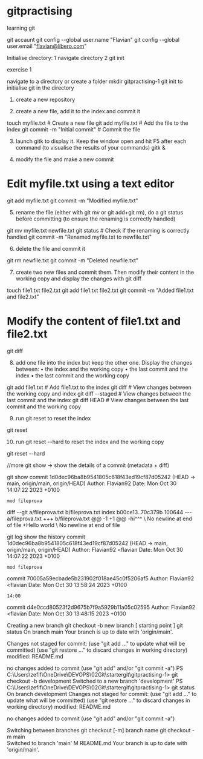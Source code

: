 # gitpractising
learning git

git accaunt
git config --global user.name "Flavian"
git config --global user.email "flavian@libero.com"

Initialise directory:
1 navigate directory 
2 git init

exercise 1

navigate to a directory or create a folder mkdir gitpractising-1
git init  to initialise git in the directory
1. create a new repository

2. create a new file, add it to the index and commit it

touch myfile.txt  # Create a new file
git add myfile.txt  # Add the file to the index
git commit -m "Initial commit"  # Commit the file

3. launch gitk to display it. Keep the window open and hit F5 after each
command (to visualise the results of your commands)
gitk &

4. modify the file and make a new commit

# Edit myfile.txt using a text editor
git add myfile.txt
git commit -m "Modified myfile.txt"

5. rename the file (either with git mv or git add+git rm), do a git status
before committing (to ensure the renaming is correctly handled)

git mv myfile.txt newfile.txt
git status  # Check if the renaming is correctly handled
git commit -m "Renamed myfile.txt to newfile.txt"

6. delete the file and commit it

git rm newfile.txt
git commit -m "Deleted newfile.txt"

7. create two new files and commit them. Then modify their content in the
working copy and display the changes with git diff

touch file1.txt file2.txt
git add file1.txt file2.txt
git commit -m "Added file1.txt and file2.txt"
# Modify the content of file1.txt and file2.txt
git diff

8. add one file into the index but keep the other one. Display the changes
between:
• the index and the working copy
• the last commit and the index
• the last commit and the working copy

git add file1.txt  # Add file1.txt to the index
git diff  # View changes between the working copy and index
git diff --staged  # View changes between the last commit and the index
git diff HEAD  # View changes between the last commit and the working copy

9. run git reset to reset the index

git reset

10. run git reset --hard to reset the index and the working copy

git reset --hard


//more git 
show → show the details of a commit (metadata + diff)

git show 
commit 1d0dec96ba8b9541805c618f43ed19cf87d05242 (HEAD -> main, origin/main, origin/HEAD)
Author: Flavian92 <flavian>
Date:   Mon Oct 30 14:07:22 2023 +0100

    mod fileprova

diff --git a/fileprova.txt b/fileprova.txt
index b00ce13..70c379b 100644
--- a/fileprova.txt
+++ b/fileprova.txt
@@ -1 +1 @@
-hi^^^
\ No newline at end of file
+Hello world
\ No newline at end of file


 git log  show the history
commit 1d0dec96ba8b9541805c618f43ed19cf87d05242 (HEAD -> main, origin/main, origin/HEAD)
Author: Flavian92 <flavian
Date:   Mon Oct 30 14:07:22 2023 +0100

    mod fileprova

commit 70005a59ecbade5b231902f018ae45c0f5206af5
Author: Flavian92 <flavian
Date:   Mon Oct 30 13:58:24 2023 +0100

    14:00

commit d4e0ccd80523f2d9675b7f9a5929b11a05c02595
Author: Flavian92 <flavian
Date:   Mon Oct 30 13:48:15 2023 +0100


Creating a new branch
git checkout -b new branch [ starting point ]
 git status
On branch main
Your branch is up to date with 'origin/main'.

Changes not staged for commit:
  (use "git add <file>..." to update what will be committed)
  (use "git restore <file>..." to discard changes in working directory)
        modified:   README.md

no changes added to commit (use "git add" and/or "git commit -a")
PS C:\Users\zefif\OneDrive\DEVOPS\02Git\startergit\gitpractising-1> git checkout -b development
Switched to a new branch 'development'
PS C:\Users\zefif\OneDrive\DEVOPS\02Git\startergit\gitpractising-1> git status
On branch development
Changes not staged for commit:
  (use "git add <file>..." to update what will be committed)
  (use "git restore <file>..." to discard changes in working directory)
        modified:   README.md

no changes added to commit (use "git add" and/or "git commit -a")


Switching between branches
git checkout [-m] branch name
 git checkout -m main  
Switched to branch 'main'
M       README.md
Your branch is up to date with 'origin/main'.

